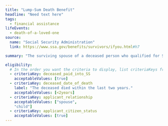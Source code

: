 ```yaml
---
title: "Lump-Sum Death Benefit"
headline: "Need text here"
tags:
  - financial assistance
lifeEvents:
  - death-of-a-loved-one
source:
  name: "Social Security Administration"
  link: https://www.ssa.gov/benefits/survivors/ifyou.html#h7

summary: "The surviving spouse of a deceased person who qualified for Social Security benefits may be eligible for a $255 financial assistance."

eligibility:
  # In the order you want the criteria to display, list criteriaKeys from the csv here, each followed by a comma-separated list of which values indicate eligibility for that criteria. Wrap individual values in quotes if they have inner commas.
  - criteriaKey: deceased_paid_into_SS
    acceptableValues: [true]
  - criteriaKey: deceased_date_of_death
    label: "The deceased died within the last two years."
    acceptableValues: [<2years]
  - criteriaKey: applicant_relationship
    acceptableValues: ["spouse", 
    "child"]
  - criteriaKey: applicant_citizen_status
    acceptableValues: [true]
---
```

